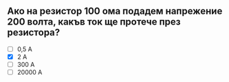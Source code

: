 ## Ако на резистор 100 ома подадем напрежение 200 волта, какъв ток ще протече през резистора?

<!-- Верният отговор е отбелязан с [X] -->

- [ ] 0,5 A
- [X] 2 A
- [ ] 300 A
- [ ] 20000 A
